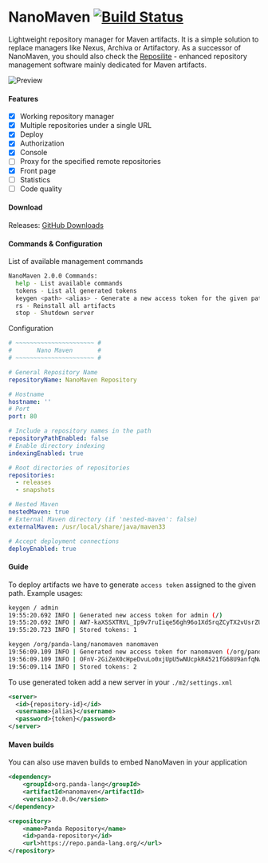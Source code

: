 # NanoMaven [![Build Status](https://travis-ci.org/dzikoysk/NanoMaven.svg?branch=master)](https://travis-ci.org/dzikoysk/NanoMaven)
Lightweight repository manager for Maven artifacts. 
It is a simple solution to replace managers like Nexus, Archiva or Artifactory. 
As a successor of NanoMaven, you should also check the [Reposilite](https://github.com/panda-lang/reposilite) - enhanced repository management software mainly dedicated for Maven artifacts.

![Preview](https://user-images.githubusercontent.com/4235722/78812901-73b8c680-79cc-11ea-95d5-9763a53e4240.png)

#### Features
* [x] Working repository manager
* [x] Multiple repositories under a single URL
* [x] Deploy
* [x] Authorization
* [x] Console
* [ ] Proxy for the specified remote repositories
* [x] Front page
* [ ] Statistics
* [ ] Code quality

#### Download
Releases: [GitHub Downloads](https://github.com/dzikoysk/NanoMaven/releases)

#### Commands & Configuration
List of available management commands

```bash
NanoMaven 2.0.0 Commands:
  help - List available commands
  tokens - List all generated tokens
  keygen <path> <alias> - Generate a new access token for the given path
  rs - Reinstall all artifacts
  stop - Shutdown server
```

Configuration

```yaml
# ~~~~~~~~~~~~~~~~~~~~~~ #
#       Nano Maven       #
# ~~~~~~~~~~~~~~~~~~~~~~ #

# General Repository Name
repositoryName: NanoMaven Repository

# Hostname
hostname: ''
# Port
port: 80

# Include a repository names in the path
repositoryPathEnabled: false
# Enable directory indexing
indexingEnabled: true

# Root directories of repositories
repositories:
  - releases
  - snapshots

# Nested Maven
nestedMaven: true
# External Maven directory (if 'nested-maven': false)
externalMaven: /usr/local/share/java/maven33

# Accept deployment connections
deployEnabled: true
```

#### Guide
To deploy artifacts we have to generate `access token` assigned to the given path. Example usages:

```bash
keygen / admin
19:55:20.692 INFO | Generated new access token for admin (/)
19:55:20.692 INFO | AW7-kaXSSXTRVL_Ip9v7ruIiqe56gh96o1XdSrqZCyTX2vUsrZU3roVOfF-YYF-y
19:55:20.723 INFO | Stored tokens: 1

keygen /org/panda-lang/nanomaven nanomaven
19:56:09.109 INFO | Generated new access token for nanomaven (/org/panda-lang/nanomaven)
19:56:09.109 INFO | OFnV-2GiZeX0cHpeDvuLo0xjUpU5wNUcpkR4521fG68U9anfqNwKsVkFcQUCK4yk
19:56:09.114 INFO | Stored tokens: 2
```

To use generated token add a new server in your `./m2/settings.xml`  

```xml
<server>
  <id>{repository-id}</id>
  <username>{alias}</username>
  <password>{token}</password>
</server>
```
#### Maven builds
You can also use maven builds to embed NanoMaven in your application

```xml
<dependency>
    <groupId>org.panda-lang</groupId>
    <artifactId>nanomaven</artifactId>
    <version>2.0.0</version>
</dependency>

<repository>
    <name>Panda Repository</name>
    <id>panda-repository</id>
    <url>https://repo.panda-lang.org/</url>
</repository>
```
